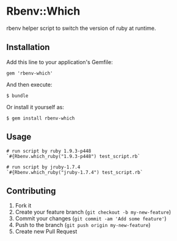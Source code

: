 # Rbenv::Which

rbenv helper script to switch the version of ruby at runtime.

## Installation

Add this line to your application's Gemfile:

    gem 'rbenv-which'

And then execute:

    $ bundle

Or install it yourself as:

    $ gem install rbenv-which

## Usage

    # run script by ruby 1.9.3-p448
    `#{Rbenv.which_ruby("1.9.3-p448") test_script.rb`

    # run script by jruby-1.7.4
    `#{Rbenv.which_ruby("jruby-1.7.4") test_script.rb`

## Contributing

1. Fork it
2. Create your feature branch (`git checkout -b my-new-feature`)
3. Commit your changes (`git commit -am 'Add some feature'`)
4. Push to the branch (`git push origin my-new-feature`)
5. Create new Pull Request
